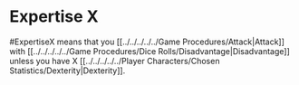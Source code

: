 # Expertise X
#ExpertiseX means that you [[../../../../../Game Procedures/Attack|Attack]] with [[../../../../../Game Procedures/Dice Rolls/Disadvantage|Disadvantage]] unless you have X [[../../../../../Player Characters/Chosen Statistics/Dexterity|Dexterity]].
